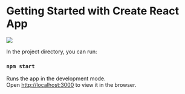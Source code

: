# Getting Started with Create React App

<img src="https://github.com/swaraj961/React-TodoApp/blob/master/demo.png">

In the project directory, you can run:

### `npm start`

Runs the app in the development mode.\
Open [http://localhost:3000](http://localhost:3000) to view it in the browser.



